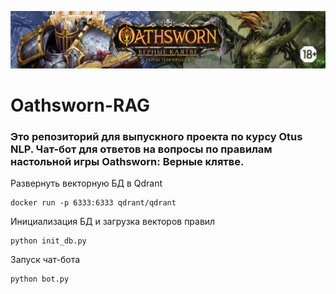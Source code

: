 ![alt text](head.jpeg)
# Oathsworn-RAG
### Это репозиторий для выпускного проекта по курсу Otus NLP. Чат-бот для ответов на вопросы по правилам настольной игры Oathsworn: Верные клятве. 
Развернуть векторную БД в Qdrant
```
docker run -p 6333:6333 qdrant/qdrant
```
Инициализация БД и загрузка векторов правил
```
python init_db.py
```
Запуск чат-бота
```
python bot.py
```
